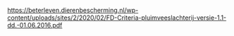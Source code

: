 https://beterleven.dierenbescherming.nl/wp-content/uploads/sites/2/2020/02/FD-Criteria-pluimveeslachterij-versie-1.1-dd.-01.06.2016.pdf  